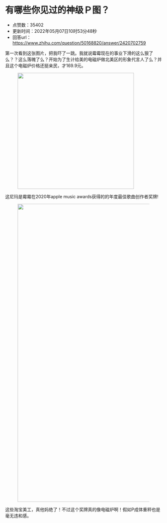 # 有哪些你见过的神级Ｐ图？
- 点赞数：35402
- 更新时间：2022年05月07日10时53分48秒
- 回答url：https://www.zhihu.com/question/50168820/answer/2420702759
<body>
 <p data-pid="TSbyVZxn">第一次看到这张图片，把我吓了一跳。我就说霉霉现在的事业下滑的这么狠了么？？这么落魄了么？开始为了生计给美的电磁炉做北美区的形象代言人了么？并且这个电磁炉价格还挺亲民，才169.9元。</p>
 <figure data-size="normal">
  <img src="https://picx.zhimg.com/50/v2-d10aa8ea0f405c08c14887de9573d7cb_720w.jpg?source=1940ef5c" data-rawwidth="374" data-rawheight="512" data-size="normal" data-original-token="v2-834709fab3712ba35c79a7a92ca3f8d4" data-default-watermark-src="https://pica.zhimg.com/50/v2-8dcc67d79fe0f7ba02d986a7554148aa_720w.jpg?source=1940ef5c" class="content_image" width="374">
 </figure>
 <p data-pid="Z9s8C5j-">这尼玛是霉霉在2020年apple music awards获得的的年度最佳歌曲创作者奖牌!</p>
 <figure data-size="normal">
  <img src="https://pic1.zhimg.com/50/v2-1b82f7cc3a0f3f58821d89a5bd0b0416_720w.jpg?source=1940ef5c" data-rawwidth="960" data-rawheight="1155" data-size="normal" data-original-token="v2-b0a146d13dd085e6979ef96cac424860" data-default-watermark-src="https://pica.zhimg.com/50/v2-b4455f7363e334d84f0764f4fd292c71_720w.jpg?source=1940ef5c" class="origin_image zh-lightbox-thumb" width="960" data-original="https://picx.zhimg.com/v2-1b82f7cc3a0f3f58821d89a5bd0b0416_r.jpg?source=1940ef5c">
 </figure>
 <p data-pid="mrMkYxcE">这些淘宝美工，真他妈绝了！不过这个奖牌真的像电磁炉啊！假如P成体重秤也是毫无违和感。</p>
</body>